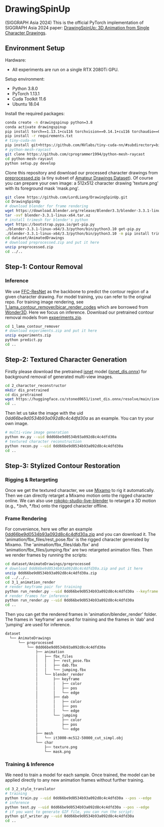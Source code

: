 # DrawingSpinUp

(SIGGRAPH Asia 2024) This is the official PyTorch implementation of SIGGRAPH Asia 2024 paper: [DrawingSpinUp: 3D Animation from Single Character Drawings](https://drawingspinup.github.io/).

## Environment Setup

Hardware: 
  - All experiments are run on a single RTX 2080Ti GPU.

Setup environment:
  - Python 3.8.0
  - PyTorch 1.13.1
  - Cuda Toolkit 11.6
  - Ubuntu 18.04

Install the required packages:

```sh
conda create -n drawingspinup python=3.8
conda activate drawingspinup
pip install torch==1.13.1+cu116 torchvision==0.14.1+cu116 torchaudio==0.13.1 --extra-index-url https://download.pytorch.org/whl/cu116
pip install -r requirements.txt
# tiny-cuda-nn
pip install git+https://github.com/NVlabs/tiny-cuda-nn/#subdirectory=bindings/torch
# python-mesh-raycast
git clone https://github.com/cprogrammer1994/python-mesh-raycast
cd python-mesh-raycast
python setup.py develop
```

Clone this repository and download our processed character drawings from [preprocessed.zip](https://portland-my.sharepoint.com/:u:/g/personal/jzhou67-c_my_cityu_edu_hk/EWi-CdpGraRMhbqvc7Fq9k0BulcK2or_9fjaEuWVAi97Dw?e=Sj018E) (a tiny subset of [Amateur Drawings Dataset](https://github.com/facebookresearch/AnimatedDrawings)). Of course you can prepare your own image: a 512x512 character drawing 'texture.png' with its foreground mask 'mask.png'.

```sh
git clone https://github.com/LordLiang/DrawingSpinUp.git
cd DrawingSpinUp
# download blender for frame rendering
wget https://download.blender.org/release/Blender3.3/blender-3.3.1-linux-x64.tar.xz
tar -xvf blender-3.3.1-linux-x64.tar.xz
# install trimesh for blender's python
wget https://bootstrap.pypa.io/get-pip.py
./blender-3.3.1-linux-x64/3.3/python/bin/python3.10 get-pip.py
./blender-3.3.1-linux-x64/3.3/python/bin/python3.10 -m pip install trimesh
cd dataset/AnimatedDrawings
# download preprocessed.zip and put it here
unzip preprocessed.zip
cd ../..
```

## Step-1: Contour Removal

### Inference

We use [FFC-ResNet](https://github.com/advimman/lama) as the backbone to predict the contour region of a given character drawing. 
For model training, you can refer to the original repo.
For training image rendering, see [1_lama_contour_remover/bicar_render_codes](1_lama_contour_remover/bicar_render_codes) which are borrowed from [Wonder3D](https://github.com/xxlong0/Wonder3D/tree/main/render_codes).
Here we focus on inference. Download our pretrained contour removal models from [experiments.zip](https://portland-my.sharepoint.com/:u:/g/personal/jzhou67-c_my_cityu_edu_hk/Ed6BaAAWgIhGqIMjaju_v4kB_K-DIFGu1bQ7zM3CbQMrTw?e=KaltGi).

```sh
cd 1_lama_contour_remover
# download experiments.zip and put it here
unzip experiments.zip
python predict.py
cd ..
```

## Step-2: Textured Character Generation

Firstly please download the pretrained [isnet](https://xuebinqin.github.io/dis/index.html) model ([isnet_dis.onnx](https://huggingface.co/stoned0651/isnet_dis.onnx/resolve/main/isnet_dis.onnx)) for background removal of generated multi-view images.

```sh
cd 2_charactor_reconstructor
mkdir dis_pretrained
cd dis_pretrained
wget https://huggingface.co/stoned0651/isnet_dis.onnx/resolve/main/isnet_dis.onnx
cd ..
```

Then let us take the image with the uid *0dd66be9d0534b93a092d8c4c4dfd30a* as an example. You can try your own image.

```sh
# multi-view image generation
python mv.py --uid 0dd66be9d0534b93a092d8c4c4dfd30a
# textured character reconstruction
python recon.py --uid 0dd66be9d0534b93a092d8c4c4dfd30a
cd ..
```

## Step-3: Stylized Contour Restoration

### Rigging & Retargeting

Once we get the textured character, we use [Mixamo](https://www.mixamo.com) to rig it automatically. Then we can directly retarget a Mixamo motion onto the rigged character online. We can also use [rokoko-studio-live-blender](https://github.com/Rokoko/rokoko-studio-live-blender) to retarget a 3D motion (e.g., *.bvh, *.fbx) onto the rigged character offline. 

### Frame Rendering

For convenience, here we offer an example [0dd66be9d0534b93a092d8c4c4dfd30a.zip]() and you can download it. 
The 'animation/fbx_files/rest_pose.fbx' is the rigged character generated by Mixamo.
The 'animation/fbx_files/dab.fbx' and 'animation/fbx_files/jumping.fbx' are two retargeted animation files. 
Then we render frames by running the scripts:

```sh
cd dataset/AnimateDrawings/preprocessed
# download 0dd66be9d0534b93a092d8c4c4dfd30a.zip and put it here
unzip 0dd66be9d0534b93a092d8c4c4dfd30a.zip
cd ../../..
cd 3_1_animation_render
# render keyframe pair for training
python run_render.py --uid 0dd66be9d0534b93a092d8c4c4dfd30a --keyframe
# render frames for inference
python run_render.py --uid 0dd66be9d0534b93a092d8c4c4dfd30a
cd ..
```

Then you can get the rendered frames in 'animation/blender_render' folder. The frames in 'keyframe' are used for training and the frames in 'dab' and 'jumping' are used for inference.

```sh
dataset
  └── AnimateDrawings
      └── preprocessed
          └── 0dd66be9d0534b93a092d8c4c4dfd30a
              ├── animation
              │   ├── fbx_files
              │   │   ├── rest_pose.fbx
              │   │   ├── dab.fbx
              │   │   └── jumping.fbx
              │   └── blender_render
              │       ├── keyframe
              │       │   ├── color
              │       │   ├── pos
              │       │   └── edge
              │       ├── dab
              │       │   ├── color
              │       │   ├── pos
              │       │   └── edge
              │       └── jumping
              │           ├── color
              │           ├── pos
              │           └── edge
              ├── mesh
              │   └── it3000-mc512-50000_cut_simpl.obj
              └── char
                  ├── texture.png
                  └── mask.png

```

### Training & Inference

We need to train a model for each sample. Once trained, the model can be applied directly to any new animation frames without further training.

```sh
cd 3_2_style_translator
# training
python train.py --uid 0dd66be9d0534b93a092d8c4c4dfd30a --pos --edge
# inference
python test.py --uid 0dd66be9d0534b93a092d8c4c4dfd30a --pos --edge
# if you want to generate GIF file, you can run the script:
python gif_writer.py --uid 0dd66be9d0534b93a092d8c4c4dfd30a
cd ..
```


